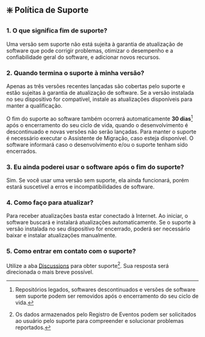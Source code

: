 ## :sparkle: Política de Suporte
### 1. O que significa fim de suporte?
Uma versão sem suporte não está sujeita à garantia de atualização de software que pode corrigir problemas, otimizar o desempenho e a confiabilidade geral do software, e adicionar novos recursos.

### 2. Quando termina o suporte à minha versão?
Apenas as três versões recentes lançadas são cobertas pelo suporte e estão sujeitas à garantia de atualização de software. Se a versão instalada no seu dispositivo for compatível, instale as atualizações disponíveis para manter a qualificação.

O fim do suporte ao software também ocorrerá automaticamente **30 dias**[^1] após o encerramento do seu ciclo de vida, quando o desenvolvimento é descontinuado e novas versões não serão lançadas. Para manter o suporte é necessário executar o Assistente de Migração, caso esteja disponível. O software informará caso o desenvolvimento e/ou o suporte tenham sido encerrados.

### 3. Eu ainda poderei usar o software após o fim do suporte?
Sim. Se você usar uma versão sem suporte, ela ainda funcionará, porém estará suscetível a erros e incompatibilidades de software.

### 4. Como faço para atualizar?
Para receber atualizações basta estar conectado à Internet. Ao iniciar, o software buscará e instalará atualizações automaticamente. Se o suporte à versão instalada no seu dispositivo for encerrado, poderá ser necessário baixar e instalar atualizações manualmente.

### 5. Como entrar em contato com o suporte?
Utilize a aba [Discussions](https://github.com/2uj1m28ohz/workflow/discussions) para obter suporte[^2]. Sua resposta será direcionada o mais breve possível.

[^1]:Repositórios legados, softwares descontinuados e versões de software sem suporte podem ser removidos após o encerramento do seu ciclo de vida.
[^2]:Os dados armazenados pelo Registro de Eventos podem ser solicitados ao usuário pelo suporte para compreender e solucionar problemas reportados.
